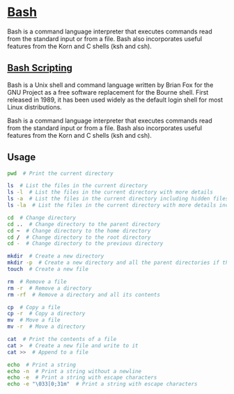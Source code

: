 # [Bash](https://www.gnu.org/software/bash/)

Bash is a command language interpreter that executes commands read from the standard input or from a file. Bash also incorporates useful features from the Korn and C shells (ksh and csh).

## [Bash Scripting](https://www.gnu.org/software/bash/manual/html_node/index.html)

Bash is a Unix shell and command language written by Brian Fox for the GNU Project as a free software replacement for the Bourne shell. First released in 1989, it has been used widely as the default login shell for most Linux distributions.

Bash is a command language interpreter that executes commands read from the standard input or from a file. Bash also incorporates useful features from the Korn and C shells (ksh and csh).

## Usage
```bash
pwd  # Print the current directory

ls  # List the files in the current directory
ls -l  # List the files in the current directory with more details
ls -a  # List the files in the current directory including hidden files
ls -la  # List the files in the current directory with more details including hidden files

cd  # Change directory
cd ..  # Change directory to the parent directory
cd ~  # Change directory to the home directory
cd /  # Change directory to the root directory
cd -  # Change directory to the previous directory

mkdir  # Create a new directory
mkdir -p  # Create a new directory and all the parent directories if they don't exist
touch  # Create a new file

rm  # Remove a file
rm -r  # Remove a directory
rm -rf  # Remove a directory and all its contents

cp  # Copy a file
cp -r  # Copy a directory
mv  # Move a file
mv -r  # Move a directory

cat  # Print the contents of a file
cat >  # Create a new file and write to it
cat >>  # Append to a file

echo  # Print a string
echo -n  # Print a string without a newline
echo -e  # Print a string with escape characters
echo -e "\033[0;31m"  # Print a string with escape characters
```


